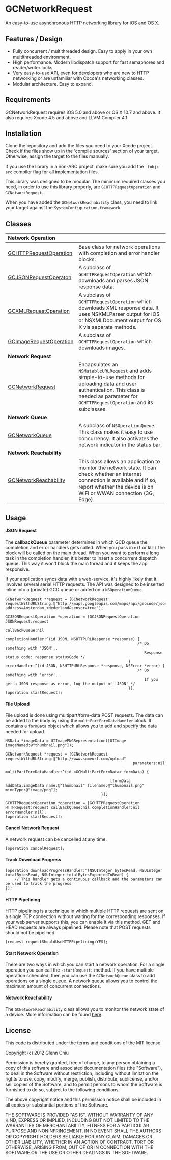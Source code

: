 GCNetworkRequest
================

An easy-to-use asynchronous HTTP networking library for iOS and OS X.

Features / Design
-----------------

* Fully concurrent / multithreaded design. Easy to apply in your own multithreaded environment.
* High performance. Modern libdispatch support for fast semaphores and reader/writer locks.
* Very easy-to-use API, even for developers who are new to HTTP networking or are unfamiliar with Cocoa's networking classes.
* Modular architecture. Easy to expand.

Requirements
------------

GCNetworkRequest requires iOS 5.0 and above or OS X 10.7 and above. It also requires Xcode 4.5 and above and LLVM Compiler 4.1.

Installation
------------

Clone the repository and add the files you need to your Xcode project. Check if the files show up in the 'compile sources' section of your target. Otherwise, assign the target to the files manually.

If you use the library in a non-ARC project, make sure you add the `-fobjc-arc` compiler flag for all implementation files.

This library was designed to be modular. The minimum required classes you need, in order to use this library properly, are `GCHTTPRequestOperation` and `GCNetworkRequest`.

When you have added the `GCNetworkReachability` class, you need to link your target against the `SystemConfiguration.framework`.

Classes
-------

| Network Operation | |
| :--- | :--- |
| [GCHTTPRequestOperation](https://github.com/GlennChiu/GCNetworkRequest/blob/master/GCHTTPRequestOperation.h) | Base class for network operations with completion and error handler blocks. |
| [GCJSONRequestOperaton](https://github.com/GlennChiu/GCNetworkRequest/blob/master/GCJSONRequestOperation.h) | A subclass of `GCHTTPRequestOperation` which downloads and parses JSON response data. |
| [GCXMLRequestOperation](https://github.com/GlennChiu/GCNetworkRequest/blob/master/GCXMLRequestOperation.h) | A subclass of `GCHTTPRequestOperation` which downloads XML response data. It uses NSXMLParser output for iOS or NSXMLDocument output for OS X via seperate methods. |
| [GCImageRequestOperation](https://github.com/GlennChiu/GCNetworkRequest/blob/master/GCImageRequestOperation.h) | A subclass of `GCHTTPRequestOperation` which downloads images. |
| **Network Request** | |
| [GCNetworkRequest](https://github.com/GlennChiu/GCNetworkRequest/blob/master/GCNetworkRequest.h) | Encapsulates an `NSMutableURLRequest` and adds simple-to-use methods for uploading data and user authentication. This class is needed as parameter for `GCHTTPRequestOperation` and its subclasses. |
| **Network Queue** | |
| [GCNetworkQueue](https://github.com/GlennChiu/GCNetworkRequest/blob/master/GCNetworkQueue.h) | A subclass of `NSOperationQueue`. This class makes it easy to use concurrency. It also activates the network indicator in the status bar. |
| **Network Reachability** | |
| [GCNetworkReachability](https://github.com/GlennChiu/GCNetworkRequest/blob/master/GCNetworkReachability.h)| This class allows an application to monitor the network state. It can check whether an internet connection is available and if so, report whether the device is on WiFi or WWAN connection (3G, Edge). |

Usage
-----

#### JSON Request

The **callbackQueue** parameter determines in which GCD queue the completion and error handlers gets called. When you pass in `nil` or `NULL` the block will be called on the main thread. When you want to perform a long task in the completion handler, it's better to insert a concurrent dispatch queue. This way it won't block the main thread and it keeps the app responsive.

If your application syncs data with a web-service, it's highly likely that it involves several serial HTTP requests. The API was designed to be inserted inline into a (private) GCD queue or added on a `NSOperationQueue`.

```
GCNetworkRequest *request = [GCNetworkRequest requestWithURLString:@"http://maps.googleapis.com/maps/api/geocode/json?address=Amsterdam,+Nederland&sensor=true"];
        
GCJSONRequestOperation *operation = [GCJSONRequestOperation JSONRequest:request
                                						  callBackQueue:nil
                              			      		  completionHandler:^(id JSON, NSHTTPURLResponse *response) {                              			      		  
                                  			  			  /* Do something with 'JSON'..
                                  			  			     Response status code: response.statusCode */		                     
                              			      		  } errorHandler:^(id JSON, NSHTTPURLResponse *response, NSError *error) {
                                  		 	 			  /* Do something with 'error'.. 
                                  	 		   			   	 If you get a JSON response as error, log the output of 'JSON' */                               
                              			      		  }];
[operation startRequest];
```
#### File Upload

File upload is done using multipart/form-data POST requests. The data can be added to the body by using the `multiPartFormDataHandler` block. It contains a `formData` object which allows you to add and specify the data needed for upload.

```
NSData *imageData = UIImagePNGRepresentation([UIImage imageNamed:@"thumbnail.png"]);

GCNetworkRequest *request = [GCNetworkRequest requestWithURLString:@"http://www.someurl.com/upload"
                                                        parameters:nil
                                          multiPartFormDataHandler:^(id <GCMultiPartFormData> formData) {
                                              
                                              [formData addData:imageData name:@"thumbnail" filename:@"thumbnail.png" mimeType:@"image/png"];
                                          }];

GCHTTPRequestOperation *operation = [GCHTTPRequestOperation HTTPRequest:request callBackQueue:nil completionHandler:nil errorHandler:nil];
[operation startRequest];
```

#### Cancel Network Request

A network request can be cancelled at any time.

```
[operation cancelRequest];
```
#### Track Download Progress

```
[operation downloadProgressHandler:^(NSUInteger bytesRead, NSUInteger totalBytesRead, NSUInteger totalBytesExpectedToRead) {
	// This handler gets a continuous callback and the parameters can be used to track the progress 
}];
```
#### HTTP Pipelining

HTTP pipelining is a technique in which multiple HTTP requests are sent on a single TCP connection without waiting for the corresponding responses. If your web server supports this, you can enable it via this method.
GET and HEAD requests are always pipelined. Please note that POST requests should not be pipelined.

```
[request requestShouldUseHTTPPipelining:YES];
```
#### Start Network Operation

There are two ways in which you can start a network operation. For a single operation you can call the `-startRequest:` method. If you have multiple operation scheduled, then you can use the `GCNetworkQueue` class to add operations on a single queue. A network queue allows you to control the maximum amount of concurrent connections.

#### Network Reachability

The `GCNetworkReachability` class allows you to monitor the network state of a device. More information can be found  [here](https://github.com/GlennChiu/GCNetworkReachability/blob/master/README.md).

License
-------

This code is distributed under the terms and conditions of the MIT license.

Copyright (c) 2012 Glenn Chiu

Permission is hereby granted, free of charge, to any person obtaining a copy
of this software and associated documentation files (the "Software"), to deal
in the Software without restriction, including without limitation the rights
to use, copy, modify, merge, publish, distribute, sublicense, and/or sell
copies of the Software, and to permit persons to whom the Software is
furnished to do so, subject to the following conditions:

The above copyright notice and this permission notice shall be included in
all copies or substantial portions of the Software.

THE SOFTWARE IS PROVIDED "AS IS", WITHOUT WARRANTY OF ANY KIND, EXPRESS OR
IMPLIED, INCLUDING BUT NOT LIMITED TO THE WARRANTIES OF MERCHANTABILITY,
FITNESS FOR A PARTICULAR PURPOSE AND NONINFRINGEMENT. IN NO EVENT SHALL THE
AUTHORS OR COPYRIGHT HOLDERS BE LIABLE FOR ANY CLAIM, DAMAGES OR OTHER
LIABILITY, WHETHER IN AN ACTION OF CONTRACT, TORT OR OTHERWISE, ARISING FROM,
OUT OF OR IN CONNECTION WITH THE SOFTWARE OR THE USE OR OTHER DEALINGS IN
THE SOFTWARE.